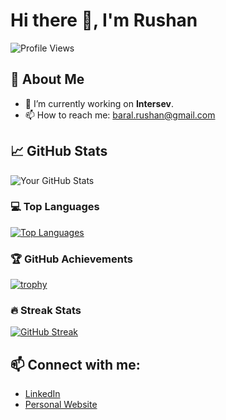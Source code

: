 # Hi there 👋, I'm Rushan

![Profile Views](https://komarev.com/ghpvc/?username=rlycano07&color=blue)

## 🚀 About Me
- 🔭 I’m currently working on **Intersev**.
- 📫 How to reach me: [baral.rushan@gmail.com](mailto:baral.rushan@gmail.com)

## 📈 GitHub Stats
![Your GitHub Stats](https://github-readme-stats.vercel.app/api?username=rlycano07&show_icons=true&hide_border=true&count_private=true&theme=radical)

### 💻 Top Languages
[![Top Languages](https://github-readme-stats.vercel.app/api/top-langs/?username=rlycano07&layout=compact&theme=radical)](https://github.com/anuraghazra/github-readme-stats)

### 🏆 GitHub Achievements
[![trophy](https://github-profile-trophy.vercel.app/?username=rlycano07&theme=onedark&no-frame=true&margin-w=10&column=7)](https://github.com/ryo-ma/github-profile-trophy)

### 🔥 Streak Stats
[![GitHub Streak](https://github-readme-streak-stats.herokuapp.com/?user=rlycano07&theme=radical&hide_border=true)](https://git.io/streak-stats)

## 📫 Connect with me:
- [LinkedIn](https://www.linkedin.com/in/rushan-baral/)
- [Personal Website](https://rushan.netlify.app/)
